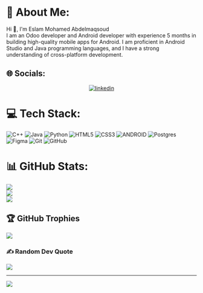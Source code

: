 # 💫 About Me:
Hi 👋, I'm Eslam Mohamed Abdelmaqsoud<br>
I am an Odoo developer and Android developer with experience 5 months in building high-quality mobile apps for Android. I am proficient in Android Studio and Java programming languages, and I have a strong understanding of cross-platform development.



## 🌐 Socials:
<p align="center">
<a href="https://www.linkedin.com/in/eslam-mohamed-8b6a1124a" target="_blank">
    <img src="https://img.shields.io/badge/Connect-Eslam-blue.svg?style=flat&logo=linkedin" alt="linkedin"/>
</a>
</p>

# 💻 Tech Stack:
![C++](https://img.shields.io/badge/c++-%2300599C.svg?style=for-the-badge&logo=c%2B%2B&logoColor=white) ![Java](https://img.shields.io/badge/java-%23ED8B00.svg?style=for-the-badge&logo=openjdk&logoColor=white) 
![Python](https://img.shields.io/badge/python-3670A0?style=for-the-badge&logo=python&logoColor=ffdd54)  ![HTML5](https://img.shields.io/badge/html5-%23E34F26.svg?style=for-the-badge&logo=html5&logoColor=white)
![CSS3](https://img.shields.io/badge/css3-%231572B6.svg?style=for-the-badge&logo=css3&logoColor=white) ![ANDROID](https://img.shields.io/badge/android-%2320232a.svg?style=for-the-badge&logo=android&logoColor=%a4c639) 
![Postgres](https://img.shields.io/badge/postgres-%23316192.svg?style=for-the-badge&logo=postgresql&logoColor=white)  ![Figma](https://img.shields.io/badge/figma-%23F24E1E.svg?style=for-the-badge&logo=figma&logoColor=white) 
![Git](https://img.shields.io/badge/git-%23F05033.svg?style=for-the-badge&logo=git&logoColor=white) 
![GitHub](https://img.shields.io/badge/github-%23121011.svg?style=for-the-badge&logo=github&logoColor=white)
# 📊 GitHub Stats:
![](https://github-readme-stats.vercel.app/api?username=EslamMohamedAbdelmaqsoud&theme=dark&hide_border=false&include_all_commits=false&count_private=false)<br/>
![](https://github-readme-streak-stats.herokuapp.com/?user=EslamMohamedAbdelmaqsoud&theme=dark&hide_border=false)<br/>
![](https://github-readme-stats.vercel.app/api/top-langs/?username=EslamMohamedAbdelmaqsoud&theme=dark&hide_border=false&include_all_commits=false&count_private=false&layout=compact)

## 🏆 GitHub Trophies
![](https://github-profile-trophy.vercel.app/?username=EslamMohamedAbdelmaqsoud&theme=radical&no-frame=false&no-bg=false&margin-w=4)

### ✍️ Random Dev Quote
![](https://quotes-github-readme.vercel.app/api?type=vetical&theme=tokyonight)

---
[![](https://visitcount.itsvg.in/api?id=EslamMohamedAbdelmaqsoud&icon=0&color=0)](https://visitcount.itsvg.in)

<!-- Proudly created with GPRM ( https://gprm.itsvg.in ) -->
